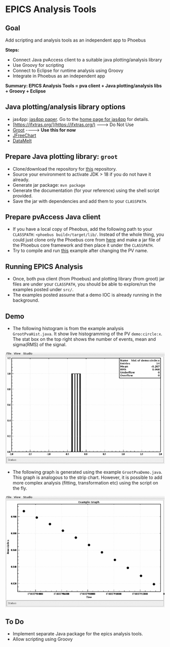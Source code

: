 # EPICS Analysis Tools

## Goal

Add scripting and analysis tools as an independent app to Phoebus

**Steps:**
- Connect Java pvAccess client to a suitable java plotting/analysis library 
- Use Groovy for scripting 
- Connect to Eclipse for runtime analysis using Groovy
- Integrate in Phoebus as an independent app

**Summary: EPICS Analysis Tools = pva client + Java plotting/analysis libs + Groovy + Eclipse**

## Java plotting/analysis library options
- jas4pp: [jas4pp paper](https://arxiv.org/abs/2011.05329). Go to the [home page for jas4pp](https://atlaswww.hep.anl.gov/asc/jas4pp/) for details.
- [https://jfxtras.org/](https://jfxtras.org/) ---> Do Not Use
- [Groot](https://github.com/gavalian/groot) ----> **Use this for now**
- [JFreeChart](https://www.jfree.org/index.html)
- [DataMelt](https://datamelt.org/)

## Prepare Java plotting library: `groot`

- Clone/download the repository for [this](https://github.com/gavalian/groot) repository.
- Source your environment to activate JDK > 18 if you do not have it already.
- Generate jar package: `mvn package`
- Generate the documentation (for your reference) using the shell script provided. 
- Save the jar with dependencies and add them to your `CLASSPATH`.

## Prepare pvAccess Java client

- If you have a local copy of Pheobus, add the following path to your `CLASSPATH`: `<phoebus build>/target/lib/`. Instead of the whole thing, you could just clone only the Phoebus core from [here](https://github.com/ControlSystemStudio/phoebus/tree/master/core) and make a jar file of the Phoebus core framework and then place it under the `CLASSPATH`.
- Try to compile and run [this](https://github.com/ControlSystemStudio/phoebus/blob/master/core/pv-pva/src/test/java/org/phoebus/pv/pva/PVACustomStructDemo.java) example after changing the PV name.

 
## Running EPICS Analysis

- Once, both pva client (from Phoebus) and plotting library (from groot) jar files are under your `CLASSPATH`, you should be able to explore/run the examples posted under `src/`.
- The examples posted assume that a demo IOC is already running in the background.

## Demo

- The following histogram is from the example analysis `GrootPvaHist.java`. It show live histogramming of the PV `demo:circle:x`. The stat box on the top right shows the number of events, mean and sigma(RMS) of the signal. 

![](demo/histogram.gif)

- The following graph is generated using the example `GrootPvaDemo.java`. This graph is analogous to the strip chart. However, it is possible to add more complex analysis (fitting, transformation etc) using the script on the fly.  

![](demo/graph.gif)

## To Do

- Implement separate Java package for the epics analysis tools.
- Allow scripting using Groovy
